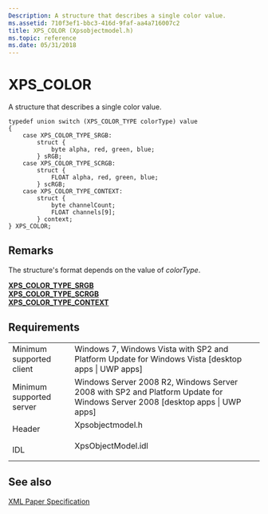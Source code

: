 ```yaml
---
Description: A structure that describes a single color value.
ms.assetid: 710f3ef1-bbc3-416d-9faf-aa4a716007c2
title: XPS_COLOR (Xpsobjectmodel.h)
ms.topic: reference
ms.date: 05/31/2018
---
```


# XPS\_COLOR

A structure that describes a single color value.

``` syntax
typedef union switch (XPS_COLOR_TYPE colorType) value
{
    case XPS_COLOR_TYPE_SRGB:
        struct {
            byte alpha, red, green, blue;
        } sRGB;
    case XPS_COLOR_TYPE_SCRGB:
        struct {
            FLOAT alpha, red, green, blue;
        } scRGB;
    case XPS_COLOR_TYPE_CONTEXT:
        struct {
            byte channelCount;
            FLOAT channels[9];
        } context;
} XPS_COLOR;
```

## Remarks

The structure's format depends on the value of *colorType*.

<dl>

[**XPS\_COLOR\_TYPE\_SRGB**](/previous-versions/windows/desktop/dd372944(v=vs.85))  
[**XPS\_COLOR\_TYPE\_SCRGB**](/previous-versions/windows/desktop/dd372943(v=vs.85))  
[**XPS\_COLOR\_TYPE\_CONTEXT**](/windows/win32/api/xpsobjectmodel/ns-xpsobjectmodel-xps_color)  
</dl>

## Requirements



|                                     |                                                                                                                                          |
|-------------------------------------|------------------------------------------------------------------------------------------------------------------------------------------|
| Minimum supported client<br/> | Windows 7, Windows Vista with SP2 and Platform Update for Windows Vista \[desktop apps \| UWP apps\]<br/>                          |
| Minimum supported server<br/> | Windows Server 2008 R2, Windows Server 2008 with SP2 and Platform Update for Windows Server 2008 \[desktop apps \| UWP apps\]<br/> |
| Header<br/>                   | <dl> <dt>Xpsobjectmodel.h</dt> </dl>                                              |
| IDL<br/>                      | <dl> <dt>XpsObjectModel.idl</dt> </dl>                                            |



## See also

<dl> <dt>

[XML Paper Specification](https://www.microsoft.com/download/details.aspx?id=11816)
</dt> </dl>

 


